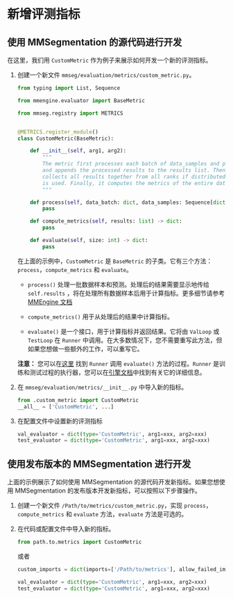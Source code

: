# 新增评测指标

## 使用 MMSegmentation 的源代码进行开发

在这里，我们用 `CustomMetric` 作为例子来展示如何开发一个新的评测指标。

1. 创建一个新文件 `mmseg/evaluation/metrics/custom_metric.py`。

   ```python
   from typing import List, Sequence

   from mmengine.evaluator import BaseMetric

   from mmseg.registry import METRICS


   @METRICS.register_module()
   class CustomMetric(BaseMetric):

       def __init__(self, arg1, arg2):
           """
           The metric first processes each batch of data_samples and predictions,
           and appends the processed results to the results list. Then it
           collects all results together from all ranks if distributed training
           is used. Finally, it computes the metrics of the entire dataset.
           """

       def process(self, data_batch: dict, data_samples: Sequence[dict]) -> None:
           pass

       def compute_metrics(self, results: list) -> dict:
           pass

       def evaluate(self, size: int) -> dict:
           pass
   ```

   在上面的示例中，`CustomMetric` 是 `BaseMetric` 的子类。它有三个方法：`process`，`compute_metrics` 和 `evaluate`。

   - `process()` 处理一批数据样本和预测。处理后的结果需要显示地传给 `self.results` ，将在处理所有数据样本后用于计算指标。更多细节请参考 [MMEngine 文档](https://github.com/open-mmlab/mmengine/blob/main/docs/zh_cn/design/evaluation.md)

   - `compute_metrics()` 用于从处理后的结果中计算指标。

   - `evaluate()` 是一个接口，用于计算指标并返回结果。它将由 `ValLoop` 或 `TestLoop` 在 `Runner` 中调用。在大多数情况下，您不需要重写此方法，但如果您想做一些额外的工作，可以重写它。

   **注意：** 您可以在[这里](https://github.com/open-mmlab/mmengine/blob/main/mmengine/runner/loops.py#L366) 找到 `Runner` 调用 `evaluate()` 方法的过程。`Runner` 是训练和测试过程的执行器，您可以在[引擎文档](./engine.md)中找到有关它的详细信息。

2. 在 `mmseg/evaluation/metrics/__init__.py` 中导入新的指标。

   ```python
   from .custom_metric import CustomMetric
   __all__ = ['CustomMetric', ...]
   ```

3. 在配置文件中设置新的评测指标

   ```python
   val_evaluator = dict(type='CustomMetric', arg1=xxx, arg2=xxx)
   test_evaluator = dict(type='CustomMetric', arg1=xxx, arg2=xxx)
   ```

## 使用发布版本的 MMSegmentation 进行开发

上面的示例展示了如何使用 MMSegmentation 的源代码开发新指标。如果您想使用 MMSegmentation 的发布版本开发新指标，可以按照以下步骤操作。

1. 创建一个新文件 `/Path/to/metrics/custom_metric.py`，实现 `process`，`compute_metrics` 和 `evaluate` 方法，`evaluate` 方法是可选的。

2. 在代码或配置文件中导入新的指标。

   ```python
   from path.to.metrics import CustomMetric
   ```

   或者

   ```python
   custom_imports = dict(imports=['/Path/to/metrics'], allow_failed_imports=False)

   val_evaluator = dict(type='CustomMetric', arg1=xxx, arg2=xxx)
   test_evaluator = dict(type='CustomMetric', arg1=xxx, arg2=xxx)
   ```
